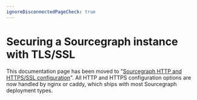 ```yaml
---
ignoreDisconnectedPageCheck: true
---
```


# Securing a Sourcegraph instance with TLS/SSL

This documentation page has been moved to "[Sourcegraph HTTP and HTTPS/SSL configuration](http_https_configuration.md)". All HTTP and HTTPS configuration options are now handled by nginx or caddy, which ships with most Sourcegraph deployment types.
